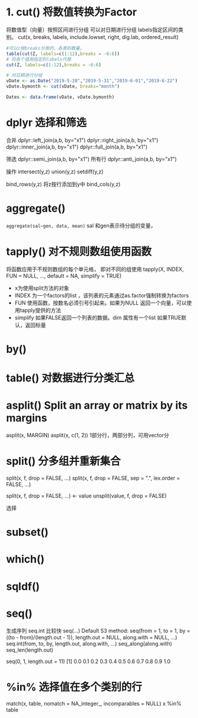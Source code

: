 # 1. cut() 将数值转换为Factor
将数值型（向量）按照区间进行分组
可以对日期进行分组
labels指定区间的类别。
cut(x, breaks, labels, include.lowset, right, dig.lab, ordered_result)
```R
#可以z按breaks分类的，各类别数量。
table(cut(Z, labels=c(1:12),breaks = -6:6)) 
# 将各个值用指定的labels代替
cut(Z, labels=c(1:12),breaks = -6:6)

# 对日期进行分组
vDate <- as.Date("2019-5-20","2019-5-31","2019-6-01","2019-6-22")
vDate.bymonth <- cut(vDate, breaks="month")

Dates <- data.frame(vDate, vDate.bymonth)
```

# dplyr  选择和筛选
合并
dplyr::left_join(a,b, by="x1")
dplyr::right_join(a,b, by="x1")
dplyr::inner_join(a,b, by="x1")
dplyr::full_join(a,b, by="x1")

筛选
dplyr::semi_join(a,b, by="x1") 所有行
dplyr::anti_join(a,b, by="x1")

操作
intersect(y,z)
union(y,z)
setdiff(y,z)

bind_rows(y,z)  将z按行添加到y中
bind_cols(y,z)

# aggregate()
`aggregate(sal~gen, data, mean)`
sal 和gen表示待分组的变量，
# tapply() 对不规则数组使用函数
将函数应用于不规则数组的每个单元格， 即对不同的组使用
tapply(X, INDEX, FUN = NULL, ..., default = NA, simplify = TRUE)
- x为使用split方法的对象
- INDEX 为一个factors的list ，该列表的元素通过as.factor强制转换为factors
- FUN 使用函数，按数名必须引号引起来。如果为NULL 返回一个向量，可以使用tapply提供的方法
- simplify 如果FALSE返回一个列表的数据。dim 属性有一个list 如果TRUE默认，返回标量
# by()
# table() 对数据进行分类汇总
# asplit() Split an array or matrix by its margins


asplit(x, MARGIN)
asplit(x, c(1, 2))  1部分行，两部分列，可用vector分
# split() 分多组并重新集合
split(x, f, drop = FALSE, ...)
split(x, f, drop = FALSE, sep = ".", lex.order = FALSE, ...)

split(x, f, drop = FALSE, ...) <- value
unsplit(value, f, drop = FALSE)

选择
# subset()
# which()
# sqldf()
# seq()
生成序列
seq.int 比较快
seq(...)
Default S3 method:
seq(from = 1, to = 1, by = ((to - from)/(length.out - 1)),
    length.out = NULL, along.with = NULL, ...)
seq.int(from, to, by, length.out, along.with, ...)
seq_along(along.with)
seq_len(length.out)

 seq(0, 1, length.out = 11)
 [1] 0.0 0.1 0.2 0.3 0.4 0.5 0.6 0.7 0.8 0.9 1.0

# %in%  选择值在多个类别的行
match(x, table, nomatch = NA_integer_, incomparables = NULL)
x %in% table
